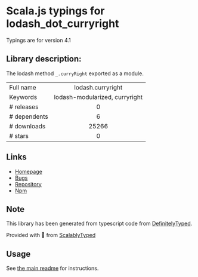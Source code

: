 
# Scala.js typings for lodash_dot_curryright

Typings are for version 4.1

## Library description:
The lodash method `_.curryRight` exported as a module.

|                    |                 |
| ------------------ | :-------------: |
| Full name          | lodash.curryright |
| Keywords           | lodash-modularized, curryright |
| # releases         | 0 |
| # dependents       | 6 |
| # downloads        | 25266 |
| # stars            | 0 |

## Links
- [Homepage](https://lodash.com/)
- [Bugs](https://github.com/lodash/lodash/issues)
- [Repository](https://github.com/lodash/lodash)
- [Npm](https://www.npmjs.com/package/lodash.curryright)
    


## Note
This library has been generated from typescript code from [DefinitelyTyped](https://definitelytyped.org).

Provided with :purple_heart: from [ScalablyTyped](https://github.com/oyvindberg/ScalablyTyped)

## Usage
See [the main readme](../../readme.md) for instructions.


